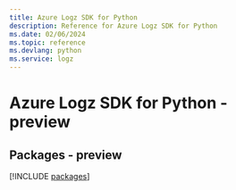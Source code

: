 ```yaml
---
title: Azure Logz SDK for Python
description: Reference for Azure Logz SDK for Python
ms.date: 02/06/2024
ms.topic: reference
ms.devlang: python
ms.service: logz
---
```

# Azure Logz SDK for Python - preview
## Packages - preview
[!INCLUDE [packages](logz-index.md)]